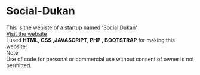 # Social-Dukan
This is the webiste of a startup named 'Social Dukan'
<br>
<a href="https://socialdukan.com">Visit the website</a>
<br>
I used <strong>HTML, CSS ,JAVASCRIPT, PHP , BOOTSTRAP </strong>for making this website!
<br>
Note:<br>
Use of code for personal or commercial use without consent of owner is not permitted.
